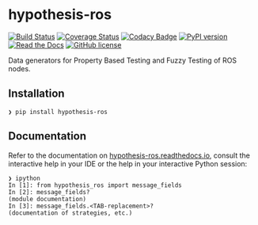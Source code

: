 # hypothesis-ros

[![Build Status](https://travis-ci.org/ros-testing/hypothesis-ros.svg?branch=master)](https://travis-ci.org/ros-testing/hypothesis-ros)
[![Coverage Status](https://coveralls.io/repos/github/ros-testing/hypothesis-ros/badge.svg?branch=master)](https://coveralls.io/github/ros-testing/hypothesis-ros?branch=master)
[![Codacy Badge](https://api.codacy.com/project/badge/Grade/eb6e934da2554becb7923fd55c77fa3c)](https://www.codacy.com/project/fkromer/hypothesis-ros/dashboard?utm_source=github.com&amp;utm_medium=referral&amp;utm_content=ros-testing/hypothesis-ros&amp;utm_campaign=Badge_Grade_Dashboard)
[![PyPI version](https://badge.fury.io/py/hypothesis-ros.svg)](https://badge.fury.io/py/hypothesis-ros)
[![Read the Docs](https://img.shields.io/readthedocs/pip.svg)](http://hypothesis-ros.readthedocs.io/)
[![GitHub license](https://img.shields.io/github/license/fkromer/hypothesis-ros.svg)](https://github.com/fkromer/hypothesis-ros/blob/master/LICENSE)

Data generators for Property Based Testing and Fuzzy Testing of ROS nodes.

## Installation

    ❯ pip install hypothesis-ros

## Documentation

Refer to the documentation on [hypothesis-ros.readthedocs.io](https://hypothesis-ros.readthedocs.io), consult the interactive help in your IDE or the help in your interactive Python session:

    ❯ ipython
    In [1]: from hypothesis_ros import message_fields
    In [2]: message_fields?
    (module documentation)
    In [3]: message_fields.<TAB-replacement>?
    (documentation of strategies, etc.)
